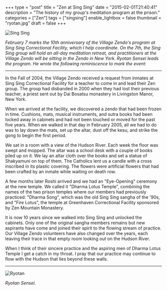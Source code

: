 +++
type = "post"
title = "Zen at Sing Sing"
date = "2015-02-01T21:40:41"
description = "The history of my group's meditation program at the prison."
categories = ["Zen"]
tags = ["singsing"]
enable_lightbox = false
thumbnail = "ryotan.jpg"
draft = false
+++

<p><img style="display:block; margin-left:auto; margin-right:auto;" src="sing-sing.jpg" alt="Sing Sing" title="Sing Sing" /></p>
<p><em>February 7 marks the 10th anniversary of the Village Zendo's program at Sing Sing Correctional Facility, which I help coordinate. On the 7th, the Sing Sing group will hold an all-day meditation retreat, and practitioners at the Village Zendo will be sitting in the Zendo in New York. Ryotan Sensei leads the program. He wrote the following reminiscence to mark the event:</em></p>
<hr />
<p>In the Fall of 2004, the Village Zendo received a request from inmates at Sing Sing Correctional Facility for a teacher to come in and lead their Zen group. The group had disbanded in 2000 when they had lost their previous teacher, a priest sent out by Dai Bosatsu monastery in Livingston Manor, New York.</p>
<p>When we arrived at the facility, we discovered a zendo that had been frozen in time. Cushions, mats, musical instruments, and sutra books had been locked away in cabinets and had not been touched or moved for the past five years. When we walked in that day in February 2005, all we had to do was to lay down the mats, set up the altar, dust off the kesu, and strike the gong to begin the first period.</p>
<p>We sat in a room with a view of the Hudson River. Each week the floor was swept and mopped. The altar was a school desk with a couple of books piled up on it. We lay an altar cloth over the books and set a statue of Shakyamuni on top of them. The Catholics lent us a candle with a cross inscribed in its plastic covering. The flowers were artificial flowers that had been crafted by an inmate while waiting on death row.</p>
<p>A few months later Roshi arrived and we had an "Eye-Opening" ceremony at the new temple. We called it "Dharma Lotus Temple", combining the names of the two prison temples where our members had previously practiced: "Dharma Song", which was the old Sing Sing sangha of the '90s, and "Fire Lotus", the temple at Greenhaven Correctional Facility sponsored by Zen Mountain Monastery.</p>
<p>It is now 10 years since we walked into Sing Sing and unlocked the cabinets. Only one of the original sangha members remains but new aspirants have come and joined their spirit to the flowing stream of practice. Our Village Zendo volunteers have also changed over the years, each leaving their trace in that empty room looking out on the Hudson River.</p>
<p>When I think of their sincere practice and the aspiring men of Dharma Lotus Temple I get a catch in my throat. I pray that our practice may continue to flow with the Hudson that lies beyond these walls.</p>
<hr />
<p><img style="display:block; margin-left:auto; margin-right:auto;" src="ryotan.jpg" alt="Ryotan" title="Ryotan" /></p>
<p><em>Ryotan Sensei.</em></p>
    